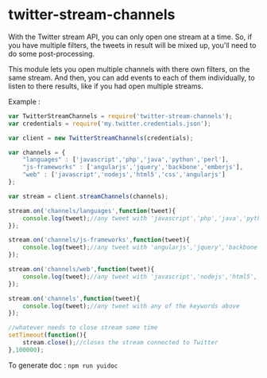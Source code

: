 twitter-stream-channels
=======================

With the Twitter stream API, you can only open one stream at a time. So, if you have multiple filters, the tweets in result will be mixed up, you'll need to do some post-processing.

This module lets you open multiple channels with there own filters, on the same stream. And then, you can add events to each of them individually, to listen to there results, like if you had open multiple streams.

Example :

```js
var TwitterStreamChannels = require('twitter-stream-channels');
var credentials = require('my.twitter.credentials.json');

var client = new TwitterStreamChannels(credentials);

var channels = {
    "languages" : ['javascript','php','java','python','perl'],
    "js-frameworks" : ['angularjs','jquery','backbone','emberjs'],
    "web" : ['javascript','nodejs','html5','css','angularjs']
};

var stream = client.streamChannels(channels);

stream.on('channels/languages',function(tweet){
    console.log(tweet);//any tweet with 'javascript','php','java','python','perl'
});

stream.on('channels/js-frameworks',function(tweet){
    console.log(tweet);//any tweet with 'angularjs','jquery','backbone','emberjs'
});

stream.on('channels/web',function(tweet){
    console.log(tweet);//any tweet with 'javascript','nodejs','html5','css','angularjs'
});

stream.on('channels',function(tweet){
    console.log(tweet);//any tweet with any of the keywords above
});

//whatever needs to close stream some time
setTimeout(function(){
    stream.close();//closes the stream connected to Twitter 
},100000);
```

To generate doc : `npm run yuidoc`